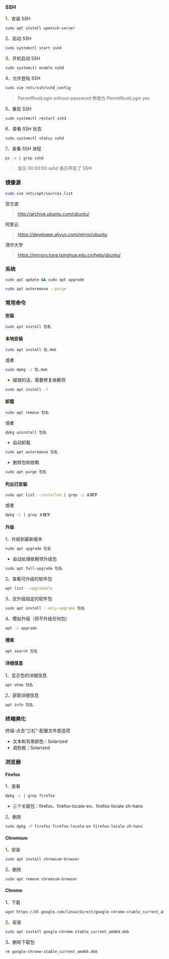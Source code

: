 ### SSH

1、安装 SSH

```sh
sudo apt install openssh-server
```

2、启动 SSH

```sh
sudo systemctl start sshd
```

3、开机启动 SSH

```sh
sudo systemctl enable sshd
```

4、允许登陆 SSH

```sh
sudo vim /etc/ssh/sshd_config
```

> PermitRootLogin without-password 修改为 PermitRootLogin yes

5、重启 SSH

```sh
sudo systemctl restart sshd
```

6、查看 SSH 状态

```sh
sudo systemctl status sshd
```

7、查看 SSH 进程

```sh
ps -e | grep sshd
```

> 显示 00:00:00 sshd 表示开启了 SSH

### 镜像源

```sh
sudo vim /etc/apt/sources.list
```

官方源

> http://archive.ubuntu.com/ubuntu/

阿里云

> https://developer.aliyun.com/mirror/ubuntu

清华大学

> https://mirrors.tuna.tsinghua.edu.cn/help/ubuntu/

### 系统

```sh
sudo apt update && sudo apt upgrade
```

```sh
sudo apt autoremove --purge
```

### 常用命令

#### 安装

```sh
sudo apt install 包名
```

#### 本地安装

```sh
sudo apt install 包.deb
```

或者

```sh
sudo dpkg -i 包.deb
```

- 报错的话，需要修复依赖项

```sh
sudo apt install -f
```

#### 卸载

```sh
sudo apt remove 包名
```

或者

```sh
dpkg uninstall 包名
```

- 自动卸载

```sh
sudo apt autoremove 包名
```

- 删除包和依赖

```sh
sudo apt purge 包名
```

#### 列出已安装

```sh
sudo apt list --installed | grep -i 关键字
```

或者

```sh
dpkg -L | grep 关键字
```

#### 升级

1、升级到最新版本

```sh
sudo apt upgrade 包名
```

- 自动处理依赖项升级包

```sh
sudo apt full-upgrade 包名
```

2、查看可升级的软件包

```sh
apt list --upgradable
```

3、仅升级指定的软件包

```sh
sudo apt install --only-upgrade 包名
```

4、模拟升级（但不升级任何包）

```sh
apt -s upgrade
```

#### 搜索

```sh
apt search 包名
```

#### 详细信息

1、显示包的详细信息

```sh
apt show 包名
```

2、获取详细信息

```sh
apt info 包名
```

### 终端美化

终端-点击“三杠”-配置文件首选项

- 文本和背景颜色：Solarized
- 调色板：Solarized

### 浏览器

#### Firefox

1、查看

```sh
dpkg -L | grep firefox
```

- 三个关联包：firefox、firefox-locale-en、firefox-locale-zh-hans

2、删除

```sh
sudo dpkg -P firefox firefox-locale-en firefox-locale-zh-hans
```

#### Chromium

1、安装

```sh
sudo apt install chromium-browser
```

2、删除

```sh
sudo apt remove chromium-browser
```

#### Chrome

1、下载

```sh
wget https://dl.google.com/linux/direct/google-chrome-stable_current_amd64.deb
```

2、安装

```sh
sudo apt install google-chrome-stable_current_amd64.deb
```

3、删除下载包

```sh
rm google-chrome-stable_current_amd64.deb
```
